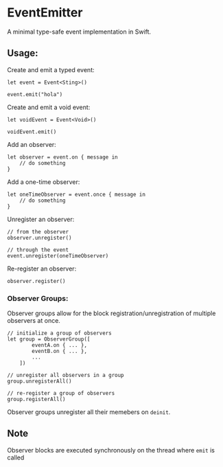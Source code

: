 # EventEmitter

A minimal type-safe event implementation in Swift.

## Usage:

Create and emit a typed event:

	let event = Event<Sting>()

	event.emit("hola")

Create and emit a void event:

	let voidEvent = Event<Void>()

	voidEvent.emit()

Add an observer:

	let observer = event.on { message in
		// do something
	}

Add a one-time observer:

	let oneTimeObserver = event.once { message in
		// do something
	}

Unregister an observer:

	// from the observer
	observer.unregister()

	// through the event
	event.unregister(oneTimeObserver)

Re-register an observer:

	observer.register()

### Observer Groups:

Observer groups allow for the block registration/unregistration of multiple observers at once.

	// initialize a group of observers
    let group = ObserverGroup([
    		eventA.on { ... },
    		eventB.on { ... },
    		...
    	])

	// unregister all observers in a group
	group.unregisterAll()

	// re-register a group of observers
	group.registerAll()

Observer groups unregister all their memebers on `deinit`.


## Note

Observer blocks are executed synchronously on the thread where `emit` is called





